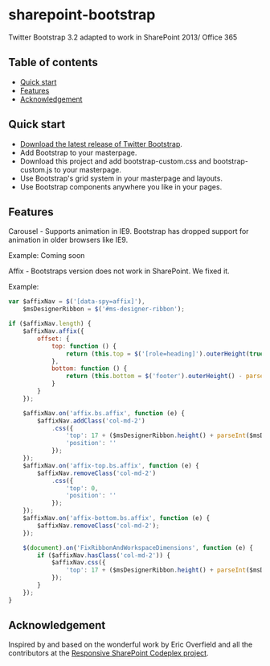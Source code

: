 sharepoint-bootstrap
====================

Twitter Bootstrap 3.2 adapted to work in SharePoint 2013/ Office 365



## Table of contents

 - [Quick start](#quick-start)
 - [Features](#features)
 - [Acknowledgement](#acknowledgement)


## Quick start

- [Download the latest release of Twitter Bootstrap](http://getbootstrap.com/).
- Add Bootstrap to your masterpage.
- Download this project and add bootstrap-custom.css and bootstrap-custom.js to your masterpage.
- Use Bootstrap's grid system in your masterpage and layouts.
- Use Bootstrap components anywhere you like in your pages.


## Features

Carousel - Supports animation in IE9. Bootstrap has dropped support for animation in older browsers like IE9. 
  
Example:
 Coming soon  
 
Affix - Bootstraps version does not work in SharePoint. We fixed it.  
  
Example:
```js
var $affixNav = $('[data-spy=affix]'),
    $msDesignerRibbon = $('#ms-designer-ribbon');

if ($affixNav.length) {
    $affixNav.affix({
        offset: {
            top: function () {
                return (this.top = $('[role=heading]').outerHeight(true) + $('[role=menubar]').outerHeight(true));
            },
            bottom: function () {
                return (this.bottom = $('footer').outerHeight() - parseInt($('footer').css('margin-top'), 10));
            }
        }
    });

    $affixNav.on('affix.bs.affix', function (e) {
        $affixNav.addClass('col-md-2')
            .css({
                'top': 17 + ($msDesignerRibbon.height() + parseInt($msDesignerRibbon.css('margin-top'), 10)),
                'position': ''
            });
    });
    $affixNav.on('affix-top.bs.affix', function (e) {
        $affixNav.removeClass('col-md-2')
            .css({
                'top': 0,
                'position': ''
            });
    });
    $affixNav.on('affix-bottom.bs.affix', function (e) {
        $affixNav.removeClass('col-md-2');
    });

    $(document).on('FixRibbonAndWorkspaceDimensions', function (e) {
        if ($affixNav.hasClass('col-md-2')) {
            $affixNav.css({
                'top': 17 + ($msDesignerRibbon.height() + parseInt($msDesignerRibbon.css('margin-top'), 10))
            });
        }
    });
}
```

## Acknowledgement

Inspired by and based on the wonderful work by Eric Overfield and all the contributors
at the [Responsive SharePoint Codeplex project](https://responsivesharepoint.codeplex.com/).


